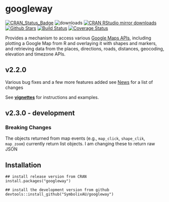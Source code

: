 
# googleway

[![CRAN_Status_Badge](http://www.r-pkg.org/badges/version/googleway)](http://cran.r-project.org/package=googleway)
![downloads](http://cranlogs.r-pkg.org/badges/grand-total/googleway)
[![CRAN RStudio mirror downloads](http://cranlogs.r-pkg.org/badges/googleway)](http://cran.r-project.org/web/packages/googleway/index.html)
[![Github Stars](https://img.shields.io/github/stars/SymbolixAU/googleway.svg?style=social&label=Github)](https://github.com/SymbolixAU/googleway)
[![Build Status](https://travis-ci.org/SymbolixAU/googleway.svg?branch=master)](https://travis-ci.org/SymbolixAU/googleway)
[![Coverage Status](https://codecov.io/github/SymbolixAU/googleway/coverage.svg?branch=master)](https://codecov.io/github/SymbolixAU/googleway?branch=master)

Provides a mechanism to access various [Google Maps APIs](https://developers.google.com/maps/), including plotting a Google Map from R and overlaying it with shapes and markers, and retrieving data from the places, directions, roads, distances, geocoding, elevation and timezone APIs.

## v2.2.0

Various bug fixes and a few more features added
see [News](https://github.com/SymbolixAU/googleway/blob/master/NEWS.md) for a list of changes

See [**vignettes**](https://github.com/SymbolixAU/googleway/blob/master/vignettes/googleway-vignette.Rmd) for instructions and examples.

## v2.3.0 - development

### Breaking Changes

The objects returned from map events (e.g., `map_click`, `shape_clik`, `map_zoom`) currently return list objects. I am changing these to return raw JSON


## Installation

```
## install release version from CRAN
install.packages("googleway")

## install the development version from github
devtools::install_github("SymbolixAU/googleway")

```



